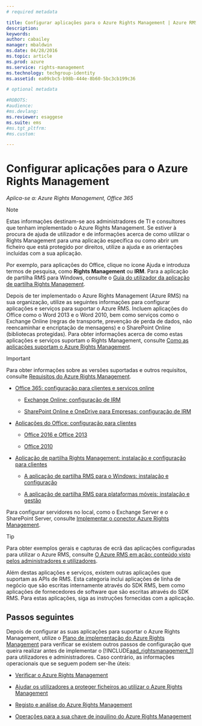 ```yaml
---
# required metadata

title: Configurar aplicações para o Azure Rights Management | Azure RMS
description:
keywords:
author: cabailey
manager: mbaldwin
ms.date: 04/28/2016
ms.topic: article
ms.prod: azure
ms.service: rights-management
ms.technology: techgroup-identity
ms.assetid: ea09cbc5-b98b-444e-8b60-5bc3cb199c36

# optional metadata

#ROBOTS:
#audience:
#ms.devlang:
ms.reviewer: esaggese
ms.suite: ems
#ms.tgt_pltfrm:
#ms.custom:

---
```


# Configurar aplicações para o Azure Rights Management

*Aplica-se a: Azure Rights Management, Office 365*

> [!NOTE]
> Estas informações destinam-se aos administradores de TI e consultores que tenham implementado o Azure Rights Management. Se estiver à procura de ajuda de utilizador e de informações acerca de como utilizar o Rights Management para uma aplicação específica ou como abrir um ficheiro que está protegido por direitos, utilize a ajuda e as orientações incluídas com a sua aplicação.
>
> Por exemplo, para aplicações do Office, clique no ícone Ajuda e introduza termos de pesquisa, como **Rights Management** ou **IRM**. Para a aplicação de partilha RMS para Windows, consulte o [Guia do utilizador da aplicação de partilha Rights Management](../rms-client/sharing-app-user-guide.md).

Depois de ter implementado o Azure Rights Management (Azure RMS) na sua organização, utilize as seguintes informações para configurar aplicações e serviços para suportar o Azure RMS. Incluem aplicações do Office como o Word 2013 e o Word 2010, bem como serviços como o Exchange Online (regras de transporte, prevenção de perda de dados, não reencaminhar e encriptação de mensagens) e o SharePoint Online (bibliotecas protegidas). Para obter informações acerca de como estas aplicações e serviços suportam o Rights Management, consulte [Como as aplicações suportam o Azure Rights Management](../understand-explore/applications-support.md).

> [!IMPORTANT]
> Para obter informações sobre as versões suportadas e outros requisitos, consulte [Requisitos do Azure Rights Management](../get-started/requirements-azure-rms.md).

-   [Office 365: configuração para clientes e serviços online](configure-office365.md)

    -   [Exchange Online: configuração de IRM](configure-office365.md#exchange-online-irm-configuration)

    -   [SharePoint Online e OneDrive para Empresas: configuração de IRM](configure-office365.md#sharepoint-online-and-onedrive-for-business-irm-configuration)

- [Aplicações do Office: configuração para clientes](configure-office-apps.md)

    -   [Office 2016 e Office 2013](configure-office-apps.md#office-2016-and-office-2013)

    -   [Office 2010](configure-office-apps.md#office-2010)

-   [Aplicação de partilha Rights Management: instalação e configuração para clientes](configure-sharing-app.md)

    -   [A aplicação de partilha RMS para o Windows: instalação e configuração](configure-sharing-app.md#the-rms-sharing-application-for-windows-installation-and-configuration)

    -   [A aplicação de partilha RMS para plataformas móveis: instalação e gestão](configure-sharing-app.md#the-rms-sharing-application-for-mobile-platforms-installation-and-management)


Para configurar servidores no local, como o Exchange Server e o SharePoint Server, consulte [Implementar o conector Azure Rights Management](deploy-rms-connector.md).

> [!TIP]
> Para obter exemplos gerais e capturas de ecrã das aplicações configuradas para utilizar o Azure RMS, consulte [O Azure RMS em ação: conteúdo visto pelos administradores e utilizadores](../understand-explore/what-admins-users-see.md).


Além destas aplicações e serviços, existem outras aplicações que suportam as APIs de RMS. Esta categoria inclui aplicações de linha de negócio que são escritas internamente através do SDK RMS, bem como aplicações de fornecedores de software que são escritas através do SDK RMS. Para estas aplicações, siga as instruções fornecidas com a aplicação.

## Passos seguintes
Depois de configurar as suas aplicações para suportar o Azure Rights Management, utilize o [Plano de implementação do Azure Rights Management](../plan-design/deployment-roadmap.md) para verificar se existem outros passos de configuração que queira realizar antes de implementar o [!INCLUDE[aad_rightsmanagement_1](../includes/aad_rightsmanagement_1_md.md)] para utilizadores e administradores. Caso contrário, as informações operacionais que se seguem podem ser-lhe úteis:

- [Verificar o Azure Rights Management](verify.md)

- [Ajudar os utilizadores a proteger ficheiros ao utilizar o Azure Rights Management](help-users.md)

- [Registo e análise do Azure Rights Management](log-analyze-usage.md)

- [Operações para a sua chave de inquilino do Azure Rights Management](operations-tenant-key.md)




<!--HONumber=Apr16_HO4-->


